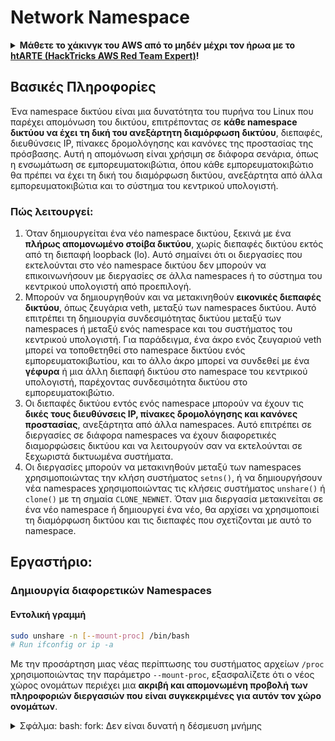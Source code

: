 # Network Namespace

<details>

<summary><strong>Μάθετε το χάκινγκ του AWS από το μηδέν μέχρι τον ήρωα με το</strong> <a href="https://training.hacktricks.xyz/courses/arte"><strong>htARTE (HackTricks AWS Red Team Expert)</strong></a><strong>!</strong></summary>

Άλλοι τρόποι για να υποστηρίξετε το HackTricks:

* Εάν θέλετε να δείτε την **εταιρεία σας να διαφημίζεται στο HackTricks** ή να **κατεβάσετε το HackTricks σε μορφή PDF** ελέγξτε τα [**ΣΧΕΔΙΑ ΣΥΝΔΡΟΜΗΣ**](https://github.com/sponsors/carlospolop)!
* Αποκτήστε το [**επίσημο PEASS & HackTricks swag**](https://peass.creator-spring.com)
* Ανακαλύψτε [**The PEASS Family**](https://opensea.io/collection/the-peass-family), τη συλλογή μας από αποκλειστικά [**NFTs**](https://opensea.io/collection/the-peass-family)
* **Εγγραφείτε στη** 💬 [**ομάδα Discord**](https://discord.gg/hRep4RUj7f) ή στη [**ομάδα telegram**](https://t.me/peass) ή **ακολουθήστε** μας στο **Twitter** 🐦 [**@carlospolopm**](https://twitter.com/hacktricks\_live)**.**
* **Μοιραστείτε τα χάκινγκ κόλπα σας υποβάλλοντας PRs στα** [**HackTricks**](https://github.com/carlospolop/hacktricks) και [**HackTricks Cloud**](https://github.com/carlospolop/hacktricks-cloud) αποθετήρια του github.

</details>

## Βασικές Πληροφορίες

Ένα namespace δικτύου είναι μια δυνατότητα του πυρήνα του Linux που παρέχει απομόνωση του δικτύου, επιτρέποντας σε **κάθε namespace δικτύου να έχει τη δική του ανεξάρτητη διαμόρφωση δικτύου**, διεπαφές, διευθύνσεις IP, πίνακες δρομολόγησης και κανόνες της προστασίας της πρόσβασης. Αυτή η απομόνωση είναι χρήσιμη σε διάφορα σενάρια, όπως η ενσωμάτωση σε εμπορευματοκιβώτια, όπου κάθε εμπορευματοκιβώτιο θα πρέπει να έχει τη δική του διαμόρφωση δικτύου, ανεξάρτητα από άλλα εμπορευματοκιβώτια και το σύστημα του κεντρικού υπολογιστή.

### Πώς λειτουργεί:

1. Όταν δημιουργείται ένα νέο namespace δικτύου, ξεκινά με ένα **πλήρως απομονωμένο στοίβα δικτύου**, χωρίς διεπαφές δικτύου εκτός από τη διεπαφή loopback (lo). Αυτό σημαίνει ότι οι διεργασίες που εκτελούνται στο νέο namespace δικτύου δεν μπορούν να επικοινωνήσουν με διεργασίες σε άλλα namespaces ή το σύστημα του κεντρικού υπολογιστή από προεπιλογή.
2. Μπορούν να δημιουργηθούν και να μετακινηθούν **εικονικές διεπαφές δικτύου**, όπως ζευγάρια veth, μεταξύ των namespaces δικτύου. Αυτό επιτρέπει τη δημιουργία συνδεσιμότητας δικτύου μεταξύ των namespaces ή μεταξύ ενός namespace και του συστήματος του κεντρικού υπολογιστή. Για παράδειγμα, ένα άκρο ενός ζευγαριού veth μπορεί να τοποθετηθεί στο namespace δικτύου ενός εμπορευματοκιβωτίου, και το άλλο άκρο μπορεί να συνδεθεί με ένα **γέφυρα** ή μια άλλη διεπαφή δικτύου στο namespace του κεντρικού υπολογιστή, παρέχοντας συνδεσιμότητα δικτύου στο εμπορευματοκιβώτιο.
3. Οι διεπαφές δικτύου εντός ενός namespace μπορούν να έχουν τις **δικές τους διευθύνσεις IP, πίνακες δρομολόγησης και κανόνες προστασίας**, ανεξάρτητα από άλλα namespaces. Αυτό επιτρέπει σε διεργασίες σε διάφορα namespaces να έχουν διαφορετικές διαμορφώσεις δικτύου και να λειτουργούν σαν να εκτελούνται σε ξεχωριστά δικτυωμένα συστήματα.
4. Οι διεργασίες μπορούν να μετακινηθούν μεταξύ των namespaces χρησιμοποιώντας την κλήση συστήματος `setns()`, ή να δημιουργήσουν νέα namespaces χρησιμοποιώντας τις κλήσεις συστήματος `unshare()` ή `clone()` με τη σημαία `CLONE_NEWNET`. Όταν μια διεργασία μετακινείται σε ένα νέο namespace ή δημιουργεί ένα νέο, θα αρχίσει να χρησιμοποιεί τη διαμόρφωση δικτύου και τις διεπαφές που σχετίζονται με αυτό το namespace.

## Εργαστήριο:

### Δημιουργία διαφορετικών Namespaces

#### Εντολική γραμμή

```bash
sudo unshare -n [--mount-proc] /bin/bash
# Run ifconfig or ip -a
```

Με την προσάρτηση μιας νέας περίπτωσης του συστήματος αρχείων `/proc` χρησιμοποιώντας την παράμετρο `--mount-proc`, εξασφαλίζετε ότι ο νέος χώρος ονομάτων περιέχει μια **ακριβή και απομονωμένη προβολή των πληροφοριών διεργασιών που είναι συγκεκριμένες για αυτόν τον χώρο ονομάτων**.

<details>

<summary>Σφάλμα: bash: fork: Δεν είναι δυνατή η δέσμευση μνήμης</summary>

Όταν το `unshare` εκτελείται χωρίς την επιλογή `-f`, συναντάται ένα σφάλμα λόγω του τρόπου με τον οποίο το Linux χειρίζεται τους νέους χώρους ονομάτων PID (Process ID). Τα κύρια στοιχεία και η λύση παρουσιάζονται παρακάτω:

1. **Εξήγηση του προβλήματος**:

* Ο πυρήνας του Linux επιτρέπει σε μια διεργασία να δημιουργεί νέους χώρους ονομάτων χρησιμοποιώντας την κλήση συστήματος `unshare`. Ωστόσο, η διεργασία που προκαλεί τη δημιουργία ενός νέου χώρου ονομάτων PID (αναφέρεται ως "διεργασία unshare") δεν εισέρχεται στον νέο χώρο ονομάτων, μόνο οι υποδιεργασίες της το κάνουν.
* Η εκτέλεση της εντολής `%unshare -p /bin/bash%` ξεκινά το `/bin/bash` στην ίδια διεργασία με το `unshare`. Ως αποτέλεσμα, το `/bin/bash` και οι υποδιεργασίες του βρίσκονται στον αρχικό χώρο ονομάτων PID.
* Η πρώτη υποδιεργασία του `/bin/bash` στον νέο χώρο ονομάτων γίνεται PID 1. Όταν αυτή η διεργασία τερματίζει, ενεργοποιείται η εκκαθάριση του χώρου ονομάτων αν δεν υπάρχουν άλλες διεργασίες, καθώς η PID 1 έχει τον ειδικό ρόλο της υιοθέτησης ορφανών διεργασιών. Ο πυρήνας του Linux θα απενεργοποιήσει στη συνέχεια την εκχώρηση PID σε αυτόν τον χώρο ονομάτων.

2. **Συνέπεια**:

* Η έξοδος της PID 1 σε έναν νέο χώρο ονομάτων οδηγεί στην απενεργοποίηση της σημαίας `PIDNS_HASH_ADDING`. Αυτό έχει ως αποτέλεσμα την αποτυχία της συνάρτησης `alloc_pid` να εκχωρήσει ένα νέο PID κατά τη δημιουργία μιας νέας διεργασίας, παράγοντας το σφάλμα "Cannot allocate memory".

3. **Λύση**:

* Το πρόβλημα μπορεί να επιλυθεί χρησιμοποιώντας την επιλογή `-f` με το `unshare`. Αυτή η επιλογή κάνει το `unshare` να δημιουργήσει ένα νέο διεργασία μετά τη δημιουργία του νέου χώρου ονομάτων PID.
* Εκτελώντας `%unshare -fp /bin/bash%` εξασφαλίζεται ότι η εντολή `unshare` ίδια γίνεται PID 1 στον νέο χώρο ονομάτων. Το `/bin/bash` και οι υποδιεργασίες του περιορίζονται στον νέο αυτόν χώρο ονομάτων, αποτρέποντας την πρόωρη έξοδο της PID 1 και επιτρέποντας την κανονική εκχώρηση PID.

Εξασφαλίζοντας ότι το `unshare` εκτελείται με τη σημαία `-f`, ο νέος χώρος ονομάτων PID διατηρείται σωστά, επιτρέποντας στο `/bin/bash` και στις υποδιεργασίες του να λειτουργούν χωρίς να αντιμετωπίζουν το σφάλμα δέσμευσης μνήμης.

```bash
docker run -ti --name ubuntu1 -v /usr:/ubuntu1 ubuntu bash
# Run ifconfig or ip -a
```

#### Ελέγξτε σε ποιο namespace βρίσκεται η διεργασία σας

To check which namespace your process is in, you can use the following command:

```bash
ls -l /proc/$$/ns/net
```

This command will display the network namespace of your process. The `$$` represents the process ID of the current shell.

```bash
ls -l /proc/self/ns/net
lrwxrwxrwx 1 root root 0 Apr  4 20:30 /proc/self/ns/net -> 'net:[4026531840]'
```

#### Βρείτε όλα τα δίκτυα namespaces

{% code overflow="wrap" %}
```
```
{% endcode %}

```bash
sudo find /proc -maxdepth 3 -type l -name net -exec readlink {} \; 2>/dev/null | sort -u | grep "net:"
# Find the processes with an specific namespace
sudo find /proc -maxdepth 3 -type l -name net -exec ls -l  {} \; 2>/dev/null | grep <ns-number>
```

```
```

\`\`\`bash nsenter -n TARGET\_PID --pid /bin/bash \`\`\` Επίσης, μπορείτε να \*\*εισέλθετε σε ένα άλλο namespace διεργασίας μόνο αν είστε root\*\*. Και \*\*δεν μπορείτε\*\* να \*\*εισέλθετε\*\* σε άλλο namespace \*\*χωρίς έναν δείκτη\*\* που να δείχνει σε αυτό (όπως \`/proc/self/ns/net\`).

### Αναφορές

* [https://stackoverflow.com/questions/44666700/unshare-pid-bin-bash-fork-cannot-allocate-memory](https://stackoverflow.com/questions/44666700/unshare-pid-bin-bash-fork-cannot-allocate-memory)

</details>
